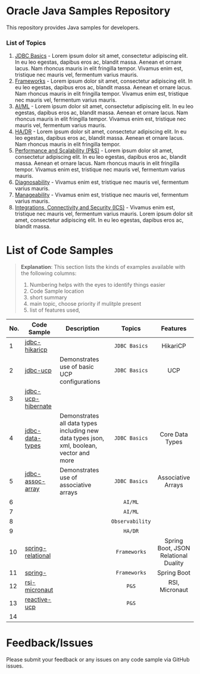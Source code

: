 # Oracle Java Samples Repository
This repository provides Java samples for developers.

### List of Topics
1. [JDBC Basics](./topics/1-jdbc-basics.md) - Lorem ipsum dolor sit amet, consectetur adipiscing elit. In eu leo egestas, dapibus eros ac, blandit massa. Aenean et ornare lacus. Nam rhoncus mauris in elit fringilla tempor. Vivamus enim est, tristique nec mauris vel, fermentum varius mauris.
2. [Frameworks](./topics/2-frameworks.md) - Lorem ipsum dolor sit amet, consectetur adipiscing elit. In eu leo egestas, dapibus eros ac, blandit massa. Aenean et ornare lacus. Nam rhoncus mauris in elit fringilla tempor. Vivamus enim est, tristique nec mauris vel, fermentum varius mauris.
3. [AI/ML]() - Lorem ipsum dolor sit amet, consectetur adipiscing elit. In eu leo egestas, dapibus eros ac, blandit massa. Aenean et ornare lacus. Nam rhoncus mauris in elit fringilla tempor. Vivamus enim est, tristique nec mauris vel, fermentum varius mauris.
4. [HA/DR]() - Lorem ipsum dolor sit amet, consectetur adipiscing elit. In eu leo egestas, dapibus eros ac, blandit massa. Aenean et ornare lacus. Nam rhoncus mauris in elit fringilla tempor.
5. [Performance and Scalability (P&S)]() - Lorem ipsum dolor sit amet, consectetur adipiscing elit. In eu leo egestas, dapibus eros ac, blandit massa. Aenean et ornare lacus. Nam rhoncus mauris in elit fringilla tempor. Vivamus enim est, tristique nec mauris vel, fermentum varius mauris.
6. [Diagnosability]() - Vivamus enim est, tristique nec mauris vel, fermentum varius mauris.
7. [Manageability]() - Vivamus enim est, tristique nec mauris vel, fermentum varius mauris.
8. [Integrations, Connectivity and Security (ICS)]() -  Vivamus enim est, tristique nec mauris vel, fermentum varius mauris. Lorem ipsum dolor sit amet, consectetur adipiscing elit. In eu leo egestas, dapibus eros ac, blandit massa.

# List of Code Samples
> __Explanation__: This section lists the kinds of examples available with the following columns:
> 1. Numbering helps with the eyes to identify things easier
> 2. Code Sample location
> 3. short summary
> 4. main topic, choose priority if mulitple present
> 5. list of features used, 

| No. | Code Sample                                  | Description                                                                              |     Topics      |               Features               |
|-----|----------------------------------------------|------------------------------------------------------------------------------------------|:---------------:|:------------------------------------:|
| 1   | [jdbc-hikaricp]()                            |                                                                                          |  `JDBC Basics`  |               HikariCP               |
| 2   | [jdbc-ucp]()                                 | Demonstrates use of basic UCP configurations                                             |  `JDBC Basics`  |                 UCP                  |
| 3   | [jdbc-ucp-hibernate]()                       |                                                                                          |                 |                                      |
| 4   | [jdbc-data-types](./samples/jdbc-data-types) | Demonstrates all data types including new data types json, xml, boolean, vector and more |  `JDBC Basics`  |           Core Data Types            |
| 5   | [jdbc-assoc-array]()                         | Demonstrates use of associative arrays                                                   |  `JDBC Basics`  |          Associative Arrays          |
| 6   |                                              |                                                                                          |     `AI/ML`     |                                      |
| 7   |                                              |                                                                                          |     `AI/ML`     |                                      |
| 8   |                                              |                                                                                          | `Observability` |                                      |
| 9   |                                              |                                                                                          |     `HA/DR`     |                                      |
| 10  | [spring-relational]()                        |                                                                                          |  `Frameworks`   | Spring Boot, JSON Relational Duality |
| 11  | [spring-]()                                  |                                                                                          |  `Frameworks`   |             Spring Boot              |
| 12  | [rsi-micronaut]()                            |                                                                                          |      `P&S`      |            RSI, Micronaut            |
| 13  | [reactive-ucp]()                             |                                                                                          |      `P&S`      |                                      |
| 14  |                                              |                                                                                          |                 |                                      |



# Feedback/Issues
Please submit your feedback or any issues on any code sample via GitHub issues.
